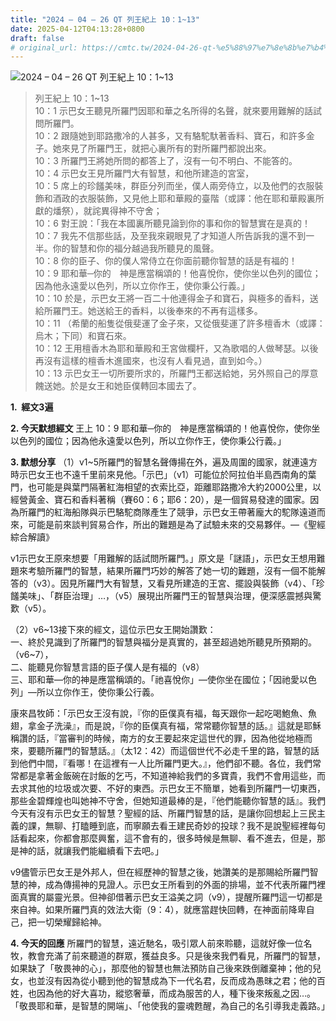 ```yaml
---
title: "2024 – 04 – 26 QT 列王紀上 10：1~13"
date: 2025-04-12T04:13:28+0800
draft: false
# original_url: https://cmtc.tw/2024-04-26-qt-%e5%88%97%e7%8e%8b%e7%b4%80%e4%b8%8a-10%ef%bc%9a113
---
```


![2024 – 04 – 26 QT 列王紀上 10：1\~13](/images/qt.jpg  "2024 – 04 – 26 QT 列王紀上 10：1\~13")

> 列王紀上 10：1\~13  
> 10：1 示巴女王聽見所羅門因耶和華之名所得的名聲，就來要用難解的話試問所羅門。  
> 10：2 跟隨她到耶路撒冷的人甚多，又有駱駝馱著香料、寶石，和許多金子。她來見了所羅門王，就把心裏所有的對所羅門都說出來。  
> 10：3 所羅門王將她所問的都答上了，沒有一句不明白、不能答的。  
> 10：4 示巴女王見所羅門大有智慧，和他所建造的宮室，  
> 10：5 席上的珍饈美味，群臣分列而坐，僕人兩旁侍立，以及他們的衣服裝飾和酒政的衣服裝飾，又見他上耶和華殿的臺階（或譯：他在耶和華殿裏所獻的燔祭），就詫異得神不守舍；  
> 10：6 對王說：「我在本國裏所聽見論到你的事和你的智慧實在是真的！  
> 10：7 我先不信那些話，及至我來親眼見了才知道人所告訴我的還不到一半。你的智慧和你的福分越過我所聽見的風聲。  
> 10：8 你的臣子、你的僕人常侍立在你面前聽你智慧的話是有福的！  
> 10：9 耶和華─你的　神是應當稱頌的！他喜悅你，使你坐以色列的國位；因為他永遠愛以色列，所以立你作王，使你秉公行義。」  
> 10：10 於是，示巴女王將一百二十他連得金子和寶石，與極多的香料，送給所羅門王。她送給王的香料，以後奉來的不再有這樣多。  
> 10：11 （希蘭的船隻從俄斐運了金子來，又從俄斐運了許多檀香木（或譯：烏木；下同）和寶石來。  
> 10：12 王用檀香木為耶和華殿和王宮做欄杆，又為歌唱的人做琴瑟。以後再沒有這樣的檀香木進國來，也沒有人看見過，直到如今。）  
> 10：13 示巴女王一切所要所求的，所羅門王都送給她，另外照自己的厚意餽送她。於是女王和她臣僕轉回本國去了。

**1.  經文3遍**

**2. 今天默想經文**
王上 10：9 耶和華─你的　神是應當稱頌的！他喜悅你，使你坐以色列的國位；因為他永遠愛以色列，所以立你作王，使你秉公行義。」

**3. 默想分享**
（1）v1\~5所羅門的智慧名聲傳揚在外，遍及周圍的國家，就連遠方時示巴女王也不遠千里前來見他。「示巴」（v1）可能位於阿拉伯半島西南角的葉門，也可能是與葉門隔著紅海相望的衣索比亞，距離耶路撒冷大約2000公里，以經營黃金、寶石和香料著稱（賽60：6；耶6：20），是一個貿易發達的國家。因為所羅門的紅海船隊與示巴駱駝商隊產生了競爭，示巴女王帶著龐大的駝隊遠道而來，可能是前來談判貿易合作，所出的難題是為了試驗未來的交易夥伴。—《聖經綜合解讀》

v1示巴女王原來想要「用難解的話試問所羅門。」原文是「謎語」，示巴女王想用難題來考驗所羅門的智慧，結果所羅門巧妙的解答了她一切的難題，沒有一個不能解答的（v3）。因見所羅門大有智慧，又看見所建造的王宮、擺設與裝飾（v4）、「珍饈美味」、「群臣治理」…，（v5）展現出所羅門王的智慧與治理，便深感震撼與驚歎（v5）。

（2）v6\~13接下來的經文，這位示巴女王開始讚歎：  
一、終於見識到了所羅門的智慧與福分是真實的，甚至超過她所聽見所預期的。（v6\~7），  
二、能聽見你智慧言語的臣子僕人是有福的（v8）  
三、耶和華—你的神是應當稱頌的。「祂喜悅你」—使你坐在國位；「因祂愛以色列」—所以立你作王，使你秉公行義。

康來昌牧師：「示巴女王沒有說，『你的臣僕真有福，每天跟你一起吃喝鮑魚、魚翅，拿金子洗澡』，而是說，『你的臣僕真有福，常常聽你智慧的話。』這就是耶穌稱讚的話，『當審判的時候，南方的女王要起來定這世代的罪，因為他從地極而來，要聽所羅門的智慧話。』（太12：42）而這個世代不必走千里的路，智慧的話到他們中間，『看哪！在這裡有一人比所羅門更大。』，他們卻不聽。各位，我們常常都是拿著金飯碗在討飯的乞丐，不知道神給我們的多寶貴，我們不會用這些，而去求其他的垃圾或次要、不好的東西。示巴女王不簡單，她看到所羅門一切東西，那些金碧輝煌也叫她神不守舍，但她知道最棒的是，『他們能聽你智慧的話』。我們今天有沒有示巴女王的智慧？聖經的話、所羅門智慧的話，是讓你回想起上三民主義的課，無聊、打瞌睡到底，而寧願去看王建民奇妙的投球？我不是說聖經裡每句話看起來，你都會那麼興奮，這不會有的，很多時候是無聊、看不進去，但是，那是神的話，就讓我們能繼續看下去吧。」

v9儘管示巴女王是外邦人，但在經歷神的智慧之後，她讚美的是那賜給所羅門智慧的神，成為傳揚神的見證人。示巴女王所看到的外面的排場，並不代表所羅門裡面真實的屬靈光景。但神卻借著示巴女王溢美之詞（v9），提醒所羅門這一切都是來自神。如果所羅門真的效法大衛（9：4），就應當趕快回轉，在神面前降卑自己，把一切榮耀歸給神。

**4. 今天的回應**
所羅門的智慧，遠近馳名，吸引眾人前來聆聽，這就好像一位名牧，教會充滿了前來聽道的群眾，獲益良多。只是後來我們看見，所羅門的智慧，如果缺了「敬畏神的心」，那麼他的智慧也無法預防自己後來跌倒離棄神；他的兒女，也並沒有因為從小聽到他的智慧成為下一代名君，反而成為愚昩之君；他的百姓，也因為他的好大喜功，縱慾奢華，而成為服苦的人，種下後來叛亂之因…。「敬畏耶和華，是智慧的開端」、「他使我的靈魂甦醒，為自己的名引導我走義路。」
